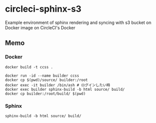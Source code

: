 # circleci-sphinx-s3
Example environment of sphinx rendering and syncing with s3 bucket on Docker image on CircleCI's Docker

## Memo
### Docker
```
docker build -t ccss .
```

```
docker run -id --name builder ccss
docker cp $(pwd)/source/ builder:/root
docker exec -it builder /bin/ash # ログインしたい時
docker exec builder sphinx-build -b html source/ build/
docker cp builder:/root/build/ $(pwd)
```

### Sphinx
```
sphinx-build -b html source/ build/
```